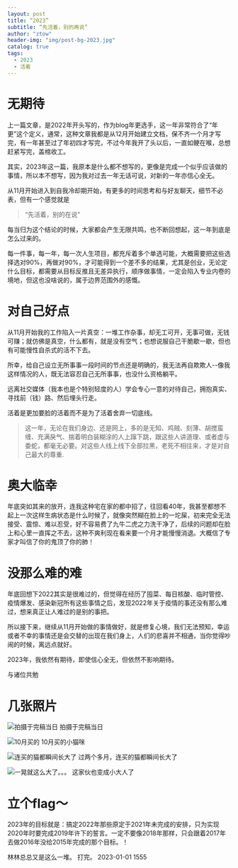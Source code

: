 ```yaml
---
layout: post
title: “2023”
subtitle: “先活着，别的再说”
author: "ztow"
header-img: "img/post-bg-2023.jpg"
catalog: true
tags:
  - 2023
  - 活着
---
```


# 无期待
上一篇文章，是2022年开头写的，作为blog年更选手，这一年非常符合了“年更”这个定义，通常，这种文章我都是从12月开始建立文档，保不齐一个月才写完，有一年甚至过了年初四才写完，不过今年我开了头以后，一直如鲠在喉，总想赶紧写完，盖棺收工。

其实，2023年这一篇，我原本是什么都不想写的，更像是完成一个似乎应该做的事情，所以本不想写，因为我对过去一年无话可说，对新的一年亦信心全无。

从11月开始进入到自我冷却期开始，有更多的时间思考和与好友聊天，细节不必表，但有一个感觉就是

> “先活着，别的在说”

每当归为这个结论的时候，大家都会产生无限共鸣，也不断回想起，这一年到底是怎么过来的。

每一件事，每一年，每一次人生项目，都充斥着多个单选可能，大概需要把这些选择选对90%，再做对90%，才可能得到一个差不多的结果，尤其是创业，无论定什么目标，都需要从目标反推且无差异执行，顺序做事情，一定会陷入专业内卷的境地，但这也没啥说的，属于边界范围外的感慨。

# 对自己好点
从11月开始我的工作陷入一片真空：一堆工作杂事，却无工可开，无事可做，无钱可赚；就仿佛是真空，什么都有，就是没有空气；也想说服自己干脆歇一歇，但也有可能慢性自杀式的活不下去。

所幸，给自己设立无所事事一段时间的节点还是明确的，我无法再自欺欺人--像我这样情况的人，既无法容忍自己无所事事，也没什么资格躺平。

远离社交媒体（我本也是个特别轻度的人）学会专心一意的对待自己，拥抱真实、寻找前（钱）路、然后埋头行走。

活着是更加要脸的活着而不是为了活着舍弃一切底线。

> 这一年，无论在我们身边、还是网上，多的是无知、鸡贼、刻薄、胡搅蛮缠、充满戾气、揣着明白装糊涂的人上蹿下跳，跟这些人讲道理、或者虚与委蛇，都毫无必要。对这些人线上线下全部拉黑，老死不相往来，才是对自己最大的尊重.

# 奥大临幸
年底突如其来的放开，连我这种宅在家的都中招了，往回看40年，我甚至都想不起上一次这样生病状态是什么时候了，就像突然糊在脸上的一坨屎，初来完全无法接受、震惊、难以忍受，好不容易费了九牛二虎之力洗干净了，后续的问题却在脸上和心里一直挥之不去，这种不爽利现在看来要一个月才能慢慢消退。大概信了专家才叫信了你的鬼顶了你的肺！

# 没那么难的难
年底回想下2022其实是很难过的，但觉得在经历了囤菜、每日核酸、临时管控、疫情爆发、感染新冠所有这些事情之后，发现2022年关于疫情的事还没有那么难过，想来真正让人难过的是别的事把。

所以接下来，继续从11月开始做的事情做好，就是修复心境，我们无法预知，幸运或者不幸的事情还是会交替的出现在我们身上，人们的悲喜并不相通，当你觉得吵闹的时候，离远点就好。

2023年，我依然有期待，即使信心全无，但依然不影响期待。

与诸位共勉

# 几张照片
![拍摄于完稿当日][image-1]
拍摄于完稿当日

![10月买的][image-2]
10月买的小猫咪

![连买的猫都瞬间长大了][image-3]
过两个多月，连买的猫都瞬间长大了

![一晃就这么大了。。。][image-4]
这家伙也变成小大人了

# 立个flag～
2023年的目标就是：搞定2022年那些原定于2021年未完成的安排，只为实现2020年时要完成2019年许下的誓言。一定不要像2018年那样，只会跟着2017年去做2016年没给2015年完成的那个目标。！

林林总总又是这么一堆。
打完。
2023-01-01 1555

[image-1]:	/img/post-img-2023-1.jpg
[image-2]:	/img/post-img-2023-2.jpeg
[image-3]:	/img/post-img-2023-3.jpg
[image-4]:	/img/post-img-2023-4.jpg
